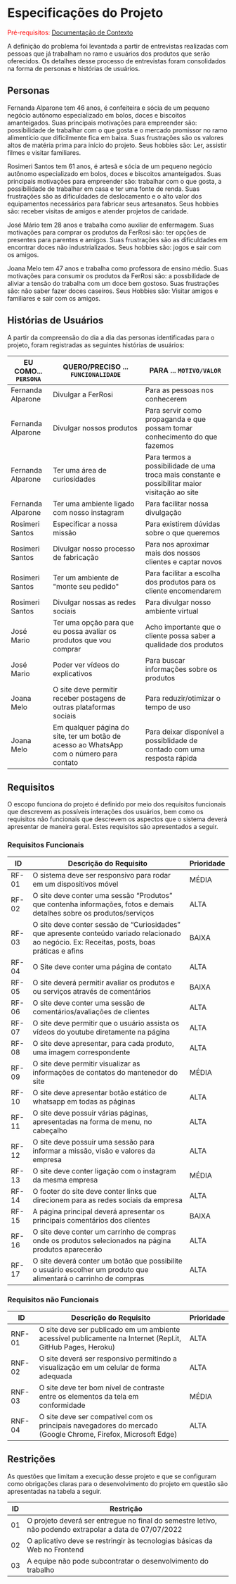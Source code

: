 # Especificações do Projeto

<span style="color:red">Pré-requisitos: <a href="https://github.com/ICEI-PUC-Minas-PMV-ADS/Pequenos-Negocios/blob/main/docs/01-Documenta%C3%A7%C3%A3o%20de%20Contexto.md"> Documentação de Contexto</a></span>

A definição do problema foi levantada a partir de entrevistas realizadas com pessoas que já trabalham no ramo e usuários dos produtos que serão oferecidos. Os detalhes desse processo de entrevistas foram consolidados na forma de personas e histórias de usuários.

## Personas

Fernanda Alparone tem 46 anos, é confeiteira e sócia de um pequeno negócio autônomo especializado em bolos, doces e biscoitos amanteigados. Suas principais motivações para empreender são: possibilidade de trabalhar com o que gosta e o mercado promissor no ramo alimentício que dificilmente fica em baixa. Suas frustrações são os valores altos de matéria prima para início do projeto. Seus hobbies são: Ler, assistir filmes e visitar familiares.

Rosimeri Santos tem 61 anos, é artesã e sócia de um pequeno negócio autônomo especializado em bolos, doces e biscoitos amanteigados. Suas principais motivações para empreender são: trabalhar com o que gosta, a possibilidade de trabalhar em casa e ter uma fonte de renda. Suas frustrações são as dificuldades de deslocamento e o alto valor dos equipamentos necessários para fabricar seus artesanatos. Seus hobbies são: receber visitas de amigos e atender projetos de caridade.

José Mário tem 28 anos e trabalha como auxiliar de enfermagem. Suas motivações para comprar os produtos da FerRosi são: ter opções de presentes para parentes e amigos. Suas frustrações são as dificuldades em encontrar doces não industrializados. Seus hobbies são: jogos e sair com os amigos.

Joana Melo tem 47 anos e trabalha como professora de ensino médio. Suas motivações para consumir os produtos da FerRosi são: a possbilidade de aliviar a tensão do trabalha com um doce bem gostoso. Suas frustrações são: não saber fazer doces caseiros. Seus Hobbies são: Visitar amigos e familiares e sair com os amigos.


## Histórias de Usuários

A partir da compreensão do dia a dia das personas identificadas para o projeto, foram registradas as seguintes histórias de usuários:

|EU COMO... `PERSONA`| QUERO/PRECISO ... `FUNCIONALIDADE` |PARA ... `MOTIVO/VALOR`                 |
|--------------------|------------------------------------|----------------------------------------|
|Fernanda Alparone   | Divulgar a FerRosi                 | Para as pessoas nos conhecerem         |
|Fernanda Alparone   | Divulgar nossos produtos           | Para servir como propaganda e que possam tomar conhecimento do que fazemos |
|Fernanda Alparone   | Ter uma área de curiosidades       | Para termos a possibilidade de uma troca mais constante e possibilitar maior visitação ao site |
|Fernanda Alparone   | Ter uma ambiente ligado com nosso instagram | Para facilitar nossa divulgação |
|Rosimeri Santos     | Especificar a nossa missão         | Para existirem dúvidas sobre o que queremos |
|Rosimeri Santos     | Divulgar nosso processo de fabricação | Para nos aproximar mais dos nossos clientes e captar novos |
|Rosimeri Santos     | Ter um ambiente de "monte seu pedido" | Para facilitar a escolha dos produtos para os cliente encomendarem |
|Rosimeri Santos     | Divulgar nossas as redes sociais  | Para divulgar nosso ambiente virtual |
|José Mario          | Ter uma opção para que eu possa avaliar os produtos que vou comprar | Acho importante que o cliente possa saber a qualidade dos produtos |
|José Mario          | Poder ver vídeos do explicativos  |  Para buscar informações sobre os produtos |
|Joana Melo            | O site deve permitir receber postagens de outras plataformas sociais | Para reduzir/otimizar o tempo de uso |
|Joana Melo            | Em qualquer página do site, ter um botão de acesso ao WhatsApp com o número para contato | Para deixar disponível a possiblidade de contado com uma resposta rápida |

## Requisitos

O escopo funciona do projeto é definido por meio dos requisitos funcionais que descrevem as possíveis interações dos usuários, bem como os requisitos não funcionais que descrevem os aspectos que o sistema deverá apresentar de maneira geral. Estes requisitos são apresentados a seguir.

### Requisitos Funcionais

|ID     | Descrição do Requisito  |Prioridade |
|-------|-------------------------|----|
|RF-01| O sistema deve ser responsivo para rodar em um dispositivos móvel | MÉDIA | 
|RF-02| O site deve conter uma sessão “Produtos” que contenha informações, fotos e demais detalhes sobre os produtos/serviços | ALTA | 
|RF-03| O site deve conter sessão de “Curiosidades” que apresente conteúdo variado relacionado ao negócio. Ex: Receitas, posts, boas práticas e afins | BAIXA |
|RF-04| O Site deve conter uma página de contato | ALTA |
|RF-05| O site deverá permitir avaliar os produtos e ou serviços através de comentários | BAIXA |
|RF-06| O site deve conter uma sessão de comentários/avaliações de clientes | ALTA |
|RF-07| O site deve permitir que o usuário assista os vídeos do youtube diretamente na página | ALTA |
|RF-08| O site deve apresentar, para cada produto, uma imagem correspondente | ALTA |
|RF-09| O site deve permitir visualizar as informações de contatos do mantenedor do site | MÉDIA |
|RF-10| O site deve apresentar botão estático de whatsapp em todas as páginas | ALTA |
|RF-11| O site deve possuir várias páginas, apresentadas na forma de menu, no cabeçalho | ALTA |
|RF-12| O site deve possuir uma sessão para informar a missão, visão e valores da empresa | ALTA |
|RF-13| O site deve conter ligação com o instagram da mesma empresa  | MÉDIA |
|RF-14| O footer do site deve conter links que direcionem para as redes sociais da empresa  | ALTA |
|RF-15| A página principal deverá apresentar os principais comentários dos clientes  | BAIXA |
|RF-16| O site deve conter um carrinho de compras onde os produtos selecionados na página produtos aparecerão  | ALTA |
|RF-17| O site deverá conter um botão que possibilite o usuário escolher um produto que alimentará o carrinho de compras  | ALTA |


### Requisitos não Funcionais

|ID     | Descrição do Requisito  |Prioridade |
|-------|-------------------------|----|
|RNF-01| O site deve ser publicado em um ambiente acessível publicamente na Internet (Repl.it, GitHub Pages, Heroku) | ALTA | 
|RNF-02| O site deverá ser responsivo permitindo a visualização em um celular de forma adequada | ALTA | 
|RNF-03| O site deve ter bom nível de contraste entre os elementos da tela em conformidade | MÉDIA |
|RNF-04| O site deve ser compatível com os principais navegadores do mercado (Google Chrome, Firefox, Microsoft Edge) | ALTA |

## Restrições

As questões que limitam a execução desse projeto e que se configuram como obrigações claras para o desenvolvimento do projeto em questão são apresentadas na tabela a seguir. 

|ID| Restrição                                             |
|--|-------------------------------------------------------|
|01| O projeto deverá ser entregue no final do semestre letivo, não podendo extrapolar a data de 07/07/2022 |
|02| O aplicativo deve se restringir às tecnologias básicas da Web no Frontend        |
|03| A equipe não pode subcontratar o desenvolvimento do trabalho        |

